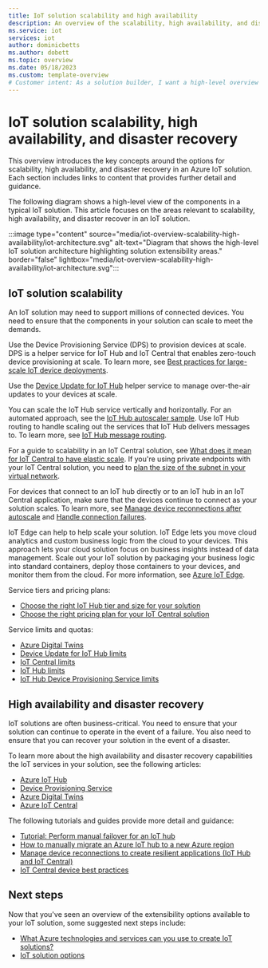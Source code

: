 ```yaml
---
title: IoT solution scalability and high availability
description: An overview of the scalability, high availability, and disaster recovery options for an IoT solution.
ms.service: iot
services: iot
author: dominicbetts
ms.author: dobett
ms.topic: overview
ms.date: 05/18/2023
ms.custom: template-overview
# Customer intent: As a solution builder, I want a high-level overview of the options for scalability, high availability, and disaster recovery in an IoT solution so that I can easily find relevant content for my scenario.
---
```


# IoT solution scalability, high availability, and disaster recovery

This overview introduces the key concepts around the options for scalability, high availability, and disaster recovery in an Azure IoT solution. Each section includes links to content that provides further detail and guidance.

The following diagram shows a high-level view of the components in a typical IoT solution. This article focuses on the areas relevant to scalability, high availability, and disaster recover in an IoT solution.

:::image type="content" source="media/iot-overview-scalability-high-availability/iot-architecture.svg" alt-text="Diagram that shows the high-level IoT solution architecture highlighting solution extensibility areas." border="false" lightbox="media/iot-overview-scalability-high-availability/iot-architecture.svg":::

## IoT solution scalability

An IoT solution may need to support millions of connected devices. You need to ensure that the components in your solution can scale to meet the demands.

Use the Device Provisioning Service (DPS) to provision devices at scale. DPS is a helper service for IoT Hub and IoT Central that enables zero-touch device provisioning at scale. To learn more, see [Best practices for large-scale IoT device deployments](../iot-dps/concepts-deploy-at-scale.md).

Use the [Device Update for IoT Hub](..\iot-hub-device-update\understand-device-update.md) helper service to manage over-the-air updates to your devices at scale.

You can scale the IoT Hub service vertically and horizontally. For an automated approach, see the [IoT Hub autoscaler sample](https://azure.microsoft.com/resources/samples/iot-hub-dotnet-autoscale/). Use IoT Hub routing to handle scaling out the services that IoT Hub delivers messages to. To learn more, see [IoT Hub message routing](../iot-hub/iot-concepts-and-iot-hub.md#message-routing-sends-data-to-other-endpoints).

For a guide to scalability in an IoT Central solution, see [What does it mean for IoT Central to have elastic scale](../iot-central/core/concepts-faq-scalability-availability.md#scalability). If you're using private endpoints with your IoT Central solution, you need to [plan the size of the subnet in your virtual network](../iot-central/core/concepts-private-endpoints.md#plan-the-size-of-the-subnet-in-your-virtual-network).

For devices that connect to an IoT hub directly or to an IoT hub in an IoT Central application, make sure that the devices continue to connect as your solution scales. To learn more, see [Manage device reconnections after autoscale](./concepts-manage-device-reconnections.md) and [Handle connection failures](../iot-central/core/concepts-device-implementation.md#best-practices).

IoT Edge can help to help scale your solution. IoT Edge lets you move cloud analytics and custom business logic from the cloud to your devices. This approach lets your cloud solution focus on business insights instead of data management. Scale out your IoT solution by packaging your business logic into standard containers, deploy those containers to your devices, and monitor them from the cloud. For more information, see [Azure IoT Edge](../iot-edge/about-iot-edge.md).

Service tiers and pricing plans:

- [Choose the right IoT Hub tier and size for your solution](../iot-hub/iot-hub-scaling.md)
- [Choose the right pricing plan for your IoT Central solution](https://azure.microsoft.com/pricing/details/iot-central/)

Service limits and quotas:

- [Azure Digital Twins](../azure-resource-manager/management/azure-subscription-service-limits.md#digital-twins-limits)
- [Device Update for IoT Hub limits](../azure-resource-manager/management/azure-subscription-service-limits.md#device-update-for-iot-hub--limits)
- [IoT Central limits](../azure-resource-manager/management/azure-subscription-service-limits.md#iot-central-limits)
- [IoT Hub limits](../azure-resource-manager/management/azure-subscription-service-limits.md#iot-hub-limits)
- [IoT Hub Device Provisioning Service limits](../azure-resource-manager/management/azure-subscription-service-limits.md#iot-hub-device-provisioning-service-limits)

## High availability and disaster recovery

IoT solutions are often business-critical. You need to ensure that your solution can continue to operate in the event of a failure. You also need to ensure that you can recover your solution in the event of a disaster.

To learn more about the high availability and disaster recovery capabilities the IoT services in your solution, see the following articles:

- [Azure IoT Hub](../iot-hub/iot-hub-ha-dr.md)
- [Device Provisioning Service](../iot-dps/iot-dps-ha-dr.md)
- [Azure Digital Twins](../digital-twins/concepts-high-availability-disaster-recovery.md)
- [Azure IoT Central](../iot-central/core/concepts-faq-scalability-availability.md)

The following tutorials and guides provide more detail and guidance:

- [Tutorial: Perform manual failover for an IoT hub](../iot-hub/tutorial-manual-failover.md)
- [How to manually migrate an Azure IoT hub to a new Azure region](../iot-hub/migrate-hub-arm.md)
- [Manage device reconnections to create resilient applications (IoT Hub and IoT Central)](./concepts-manage-device-reconnections.md)
- [IoT Central device best practices](../iot-central/core/concepts-device-implementation.md#best-practices)

## Next steps

Now that you've seen an overview of the extensibility options available to your IoT solution, some suggested next steps include:

- [What Azure technologies and services can you use to create IoT solutions?](iot-services-and-technologies.md)
- [IoT solution options](iot-introduction.md#solution-options)
